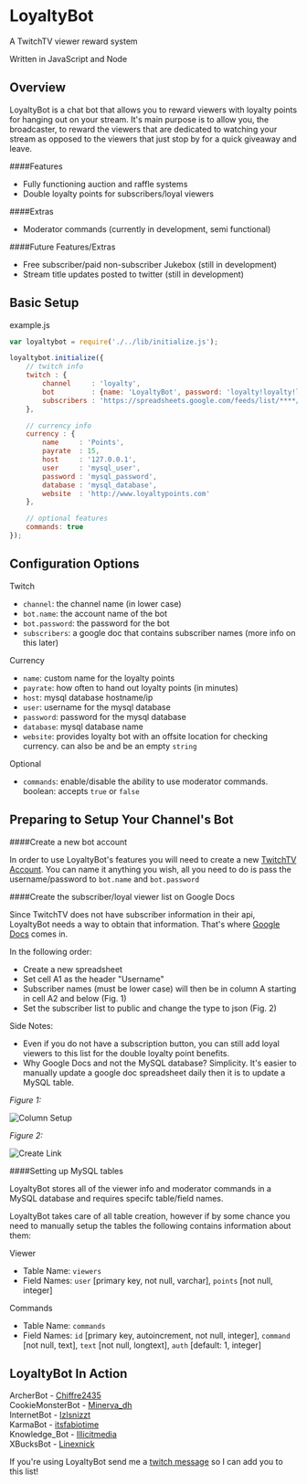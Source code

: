 LoyaltyBot
=========

A TwitchTV viewer reward system

Written in JavaScript and Node

Overview
--------

LoyaltyBot is a chat bot that allows you to reward viewers with loyalty points for hanging out on your stream. It's
main purpose is to allow you, the broadcaster, to reward the viewers that are dedicated to watching your stream as
opposed to the viewers that just stop by for a quick giveaway and leave.

####Features

- Fully functioning auction and raffle systems
- Double loyalty points for subscribers/loyal viewers

####Extras

- Moderator commands (currently in development, semi functional)

####Future Features/Extras

- Free subscriber/paid non-subscriber Jukebox (still in development)
- Stream title updates posted to twitter (still in development)

Basic Setup
-----------

example.js

````javascript
var loyaltybot = require('./../lib/initialize.js');

loyaltybot.initialize({
    // twitch info
    twitch : {
        channel     : 'loyalty',
        bot         : {name: 'LoyaltyBot', password: 'loyalty!loyalty!loyalty!'},
        subscribers : 'https://spreadsheets.google.com/feeds/list/****/od6/public/basic?alt=json'
    },

    // currency info
    currency : {
        name     : 'Points',
        payrate  : 15,
        host     : '127.0.0.1',
        user     : 'mysql_user',
        password : 'mysql_password',
        database : 'mysql_database',
        website  : 'http://www.loyaltypoints.com'
    },

    // optional features
    commands: true
});
````

Configuration Options
---------------------
Twitch

- ````channel````: the channel name (in lower case)
- ````bot.name````: the account name of the bot
- ````bot.password````: the password for the bot
- ````subscribers````: a google doc that contains subscriber names (more info on this later)

Currency

- ````name````: custom name for the loyalty points
- ````payrate````: how often to hand out loyalty points (in minutes)
- ````host````: mysql database hostname/ip
- ````user````: username for the mysql database
- ````password````: password for the mysql database
- ````database````: mysql database name
- ````website````: provides loyalty bot with an offsite location for checking currency. can also be and be an empty ````string````

Optional

- ````commands````: enable/disable the ability to use moderator commands. boolean: accepts ````true```` or ````false````

Preparing to Setup Your Channel's Bot
-------------------------------------

####Create a new bot account

In order to use LoyaltyBot's features you will need to create a new [TwitchTV Account](http://www.twitch.tv/signup). You can name it anything
you wish, all you need to do is pass the username/password to ````bot.name```` and ````bot.password````

####Create the subscriber/loyal viewer list on Google Docs

Since TwitchTV does not have subscriber information in their api, LoyaltyBot needs a way to obtain that information.
That's where [Google Docs](http://docs.google.com/) comes in.

In the following order:

- Create a new spreadsheet
- Set cell A1 as the header "Username"
- Subscriber names (must be lower case) will then be in column A starting in cell A2 and below (Fig. 1)
- Set the subscriber list to public and change the type to json (Fig. 2)

Side Notes:

- Even if you do not have a subscription button, you can still add loyal viewers to this list for the double loyalty point benefits.
- Why Google Docs and not the MySQL database? Simplicity. It's easier to manually update a google doc spreadsheet daily
then it is to update a MySQL table.

*Figure 1:*

![Column Setup](http://i.imgur.com/eyQOwGz.jpg)

*Figure 2:*

![Create Link](http://i.imgur.com/jDU9xOR.jpg)

####Setting up MySQL tables

LoyaltyBot stores all of the viewer info and moderator commands in a MySQL database and requires specifc table/field names.

LoyaltyBot takes care of all table creation, however if by some chance you need to manually setup the tables the following
contains information about them:

Viewer
- Table Name: ````viewers````
- Field Names: ````user```` [primary key, not null, varchar], ````points```` [not null, integer]

Commands
- Table Name: ````commands````
- Field Names: ````id```` [primary key, autoincrement, not null, integer], ````command```` [not null, text], ````text```` [not null, longtext], ````auth```` [default: 1, integer]

LoyaltyBot In Action
--------------------

ArcherBot - [Chiffre2435](http://www.twitch.tv/chiffre2435)  
CookieMonsterBot - [Minerva_dh](http://www.twitch.tv/minerva_dh)  
InternetBot - [Izlsnizzt](http://www.twitch.tv/izlsnizzt)  
KarmaBot - [itsfabiotime](http://www.twitch.tv/itsfabiotime)  
Knowledge_Bot - [Illicitmedia](http://www.twitch.tv/illicitmedia)  
XBucksBot - [Linexnick](http://www.twitch.tv/linexnick)  

If you're using LoyaltyBot send me a [twitch message](http://www.twitch.tv/message/compose?to=rvca18) so I can add you to this list!